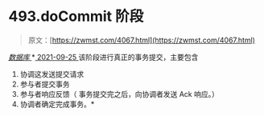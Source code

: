 <!--yml
category: 未分类
date: 0001-01-01 00:00:00
-->

# 493.doCommit 阶段

> 原文：[https://zwmst.com/4067.html](https://zwmst.com/4067.html)

   [ *数据库* ](https://zwmst.com/%e6%95%b0%e6%8d%ae%e5%ba%93)*[ <time datetime="2021-09-26T01:07:43+08:00"> 2021-09-25 </time> ](https://zwmst.com/4067.html)  该阶段进行真正的事务提交，主要包含

1.  协调这发送提交请求
2.  参与者提交事务
3.  参与者响应反馈（ 事务提交完之后，向协调者发送 Ack 响应。）
4.  协调者确定完成事务。*